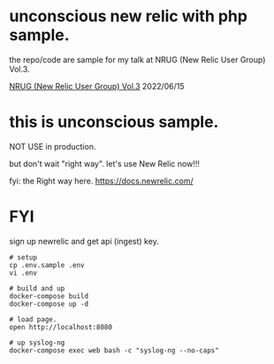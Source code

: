 unconscious new relic with php sample.
=======

the repo/code are sample for my talk at NRUG (New Relic User Group) Vol.3. 

[NRUG (New Relic User Group) Vol.3](https://nrug.connpass.com/event/247057/) 2022/06/15

# this is unconscious sample.

NOT USE in production.

but don't wait "right way". let's use New Relic now!!!

fyi: the Right way here. https://docs.newrelic.com/

# FYI

sign up newrelic and get api (ingest) key.

```
# setup
cp .env.sample .env
vi .env 

# build and up
docker-compose build 
docker-compose up -d

# load page.
open http://localhost:8080

# up syslog-ng
docker-compose exec web bash -c "syslog-ng --no-caps"
```

